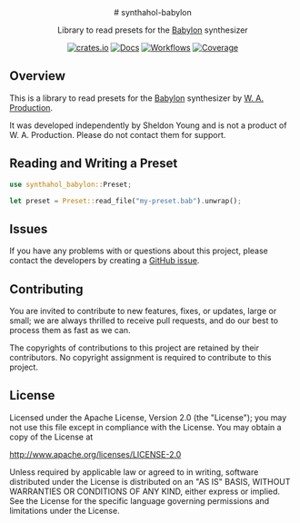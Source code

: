 <div align="center">
# synthahol-babylon

Library to read presets for the
[Babylon](https://www.waproduction.com/plugins/view/babylon)
synthesizer

[![crates.io][crates.io-badge]][crates.io]
[![Docs][docs-badge]][docs]
[![Workflows][workflows-badge]][workflows]
[![Coverage][coverage-badge]][coverage]
</div>

## Overview

This is a library to read presets for the 
[Babylon](https://www.waproduction.com/plugins/view/babylon)
synthesizer by [W. A. Production](https://www.waproduction.com). 

It was developed independently by Sheldon Young and is not a product of
W. A. Production. Please do not contact them for support.

## Reading and Writing a Preset

```rust
use synthahol_babylon::Preset;

let preset = Preset::read_file("my-preset.bab").unwrap();
```

## Issues

If you have any problems with or questions about this project, please contact
the developers by creating a
[GitHub issue](https://github.com/softdevca/synthahol-babylon/issues).

## Contributing

You are invited to contribute to new features, fixes, or updates, large or
small; we are always thrilled to receive pull requests, and do our best to
process them as fast as we can.

The copyrights of contributions to this project are retained by their
contributors. No copyright assignment is required to contribute to this
project.

## License

Licensed under the Apache License, Version 2.0 (the "License"); you may not use
this file except in compliance with the License. You may obtain a copy of the
License at

http://www.apache.org/licenses/LICENSE-2.0

Unless required by applicable law or agreed to in writing, software distributed
under the License is distributed on an "AS IS" BASIS, WITHOUT WARRANTIES OR
CONDITIONS OF ANY KIND, either express or implied. See the License for the
specific language governing permissions and limitations under the License.

[coverage]: https://coveralls.io/github/maxcountryman/synthahol-babylong?branch=main
[coverage-badge]: https://coveralls.io/repos/github/softdevca/synthahol-babylong/badge.svg?branch=main
[crates.io]: https://crates.io/crates/synthahol-babylon
[crates.io-badge]: https://img.shields.io/crates/v/synthahol-babylon?logo=rust&logoColor=white&style=flat-square
[docs]: https://docs.rs/synthahol-babylon
[docs-badge]: https://docs.rs/synthahol-babylong/badge.svg
[workflows]: https://github.com/softdevca/synthahol-babylong/actions/workflows/rust.yml
[workflows-badge]: https://github.com/softdevca/synthahol-babylong/actions/workflows/rust.yml/badge.svg
